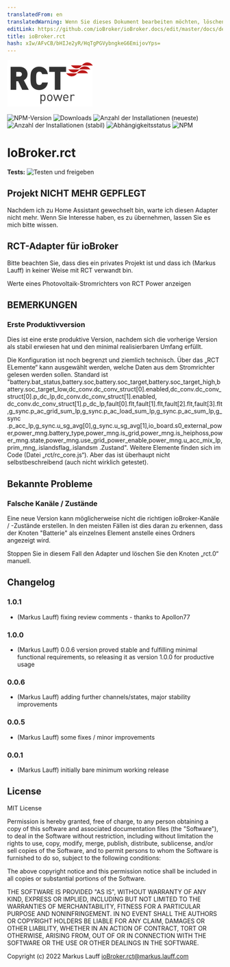 ```yaml
---
translatedFrom: en
translatedWarning: Wenn Sie dieses Dokument bearbeiten möchten, löschen Sie bitte das Feld "translationsFrom". Andernfalls wird dieses Dokument automatisch erneut übersetzt
editLink: https://github.com/ioBroker/ioBroker.docs/edit/master/docs/de/adapterref/iobroker.rct/README.md
title: ioBroker.rct
hash: xIw/AFvCB/bHIJe2yR/HqTgPGVybngkeG6EmijovYps=
---
```

![Logo](../../../en/adapterref/iobroker.rct/admin/rct.png)

![NPM-Version](https://img.shields.io/npm/v/iobroker.rct.svg)
![Downloads](https://img.shields.io/npm/dm/iobroker.rct.svg)
![Anzahl der Installationen (neueste)](https://iobroker.live/badges/rct-installed.svg)
![Anzahl der Installationen (stabil)](https://iobroker.live/badges/rct-stable.svg)
![Abhängigkeitsstatus](https://img.shields.io/david/lauff/iobroker.rct.svg)
![NPM](https://nodei.co/npm/iobroker.rct.png?downloads=true)

# IoBroker.rct
**Tests:** ![Testen und freigeben](https://github.com/lauff/ioBroker.rct/workflows/Test%20and%20Release/badge.svg)

## Projekt NICHT MEHR GEPFLEGT
Nachdem ich zu Home Assistant gewechselt bin, warte ich diesen Adapter nicht mehr.
Wenn Sie Interesse haben, es zu übernehmen, lassen Sie es mich bitte wissen.

## RCT-Adapter für ioBroker
Bitte beachten Sie, dass dies ein privates Projekt ist und dass ich (Markus Lauff) in keiner Weise mit RCT verwandt bin.

Werte eines Photovoltaik-Stromrichters von RCT Power anzeigen

## BEMERKUNGEN
### Erste Produktivversion
Dies ist eine erste produktive Version, nachdem sich die vorherige Version als stabil erwiesen hat und den minimal realisierbaren Umfang erfüllt.

Die Konfiguration ist noch begrenzt und ziemlich technisch. Über das „RCT ELemente“ kann ausgewählt werden, welche Daten aus dem Stromrichter gelesen werden sollen. Standard ist "battery.bat_status,battery.soc,battery.soc_target,battery.soc_target_high,battery.soc_target_low,dc_conv.dc_conv_struct[0].enabled,dc_conv.dc_conv_struct[0].p_dc_lp,dc_conv.dc_conv_struct[1].enabled, dc_conv.dc_conv_struct[1].p_dc_lp,fault[0].flt,fault[1].flt,fault[2].flt,fault[3].flt,g_sync.p_ac_grid_sum_lp,g_sync.p_ac_load_sum_lp,g_sync.p_ac_sum_lp,g_sync .p_acc_lp,g_sync.u_sg_avg[0],g_sync.u_sg_avg[1],io_board.s0_external_power,power_mng.battery_type,power_mng.is_grid,power_mng.is_heiphoss,power_mng.state,power_mng.use_grid_power_enable,power_mng.u_acc_mix_lp,prim_mng,.islandsflag,.islandsm .Zustand". Weitere Elemente finden sich im Code (Datei „rct/rc_core.js“). Aber das ist überhaupt nicht selbstbeschreibend (auch nicht wirklich getestet).

## Bekannte Probleme
### Falsche Kanäle / Zustände
Eine neue Version kann möglicherweise nicht die richtigen ioBroker-Kanäle / -Zustände erstellen. In den meisten Fällen ist dies daran zu erkennen, dass der Knoten "Batterie" als einzelnes Element anstelle eines Ordners angezeigt wird.

Stoppen Sie in diesem Fall den Adapter und löschen Sie den Knoten „rct.0“ manuell.

## Changelog

### 1.0.1
* (Markus Lauff) fixing review comments - thanks to Apollon77
### 1.0.0
* (Markus Lauff) 0.0.6 version proved stable and fulfilling minimal functional requirements, so releasing it as version 1.0.0 for productive usage
### 0.0.6
* (Markus Lauff) adding further channels/states, major stability improvements
### 0.0.5
* (Markus Lauff) some fixes / minor improvements
### 0.0.1
* (Markus Lauff) initially bare minimum working release

## License
MIT License

Permission is hereby granted, free of charge, to any person obtaining a copy
of this software and associated documentation files (the "Software"), to deal
in the Software without restriction, including without limitation the rights
to use, copy, modify, merge, publish, distribute, sublicense, and/or sell
copies of the Software, and to permit persons to whom the Software is
furnished to do so, subject to the following conditions:

The above copyright notice and this permission notice shall be included in all
copies or substantial portions of the Software.

THE SOFTWARE IS PROVIDED "AS IS", WITHOUT WARRANTY OF ANY KIND, EXPRESS OR
IMPLIED, INCLUDING BUT NOT LIMITED TO THE WARRANTIES OF MERCHANTABILITY,
FITNESS FOR A PARTICULAR PURPOSE AND NONINFRINGEMENT. IN NO EVENT SHALL THE
AUTHORS OR COPYRIGHT HOLDERS BE LIABLE FOR ANY CLAIM, DAMAGES OR OTHER
LIABILITY, WHETHER IN AN ACTION OF CONTRACT, TORT OR OTHERWISE, ARISING FROM,
OUT OF OR IN CONNECTION WITH THE SOFTWARE OR THE USE OR OTHER DEALINGS IN THE
SOFTWARE.

Copyright (c) 2022 Markus Lauff <ioBroker.rct@markus.lauff.com>